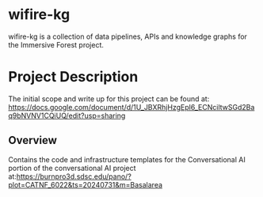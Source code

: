 # wifire-kg

wifire-kg is a collection of data pipelines, APIs and knowledge graphs for the Immersive Forest project.

# Project Description
The initial scope and write up for this project can be found at: https://docs.google.com/document/d/1U_JBXRhjHzgEpl6_ECNciltwSGd2Baq9bNVNV1CQiUQ/edit?usp=sharing

## Overview
Contains the code and infrastructure templates for the Conversational AI portion of the conversational AI project at:https://burnpro3d.sdsc.edu/pano/?plot=CATNF_6022&ts=20240731&m=Basalarea

